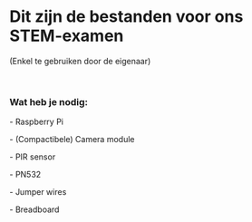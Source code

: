 <h1>Dit zijn de bestanden voor ons STEM-examen</h1>
<p>(Enkel te gebruiken door de eigenaar)</p>
<br/>
<h3>Wat heb je nodig:</h3>
<p>- Raspberry Pi</p>
<p>- (Compactibele) Camera module</p>
<p>- PIR sensor</p>
<p>- PN532</p>
<p>- Jumper wires</p>
<p>- Breadboard</p>
